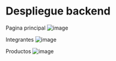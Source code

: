 ﻿# Despliegue backend
 
 Pagina principal
![image](https://github.com/Einarr07/DespliegueBackend/assets/96399138/25d07d22-91dc-4ca4-b49b-8a735c41df62)

Integrantes
![image](https://github.com/Einarr07/DespliegueBackend/assets/96399138/26ea7e6a-bff2-442d-8c82-b7d6039015af)

Productos
![image](https://github.com/Einarr07/DespliegueBackend/assets/96399138/a42eb454-c570-40d0-90b1-d79b1123d7b0)

